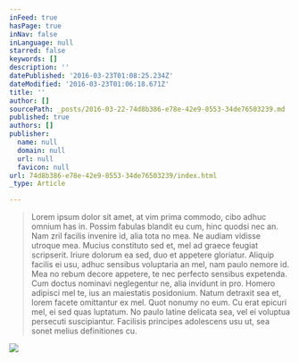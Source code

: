 ```yaml
---
inFeed: true
hasPage: true
inNav: false
inLanguage: null
starred: false
keywords: []
description: ''
datePublished: '2016-03-23T01:08:25.234Z'
dateModified: '2016-03-23T01:06:18.671Z'
title: ''
author: []
sourcePath: _posts/2016-03-22-74d8b386-e78e-42e9-8553-34de76503239.md
published: true
authors: []
publisher:
  name: null
  domain: null
  url: null
  favicon: null
url: 74d8b386-e78e-42e9-8553-34de76503239/index.html
_type: Article

---
```

> Lorem ipsum dolor sit amet, at vim prima commodo, cibo adhuc omnium has in. Possim fabulas blandit eu cum, hinc quodsi nec an. Nam zril facilis invenire id, alia tota no mea. Ne audiam vidisse utroque mea.
> Mucius constituto sed et, mel ad graece feugiat scripserit. Iriure dolorum ea sed, duo et appetere gloriatur. Aliquip facilis ei usu, adhuc sensibus voluptaria an mel, nam paulo nemore id. Mea no rebum decore appetere, te nec perfecto sensibus expetenda. Cum doctus nominavi neglegentur ne, alia invidunt in pro. Homero adipisci mel te, ius an maiestatis posidonium.
> Natum detraxit sea et, lorem facete omittantur ex mel. Quot nonumy no eum. Cu erat epicuri mel, ei sed quas luptatum. No paulo latine delicata sea, vel ei voluptua persecuti suscipiantur. Facilisis principes adolescens usu ut, sea sonet melius definitiones cu.

![](https://the-grid-user-content.s3-us-west-2.amazonaws.com/d0da6721-2f19-4998-990f-758205964fa8.jpg)